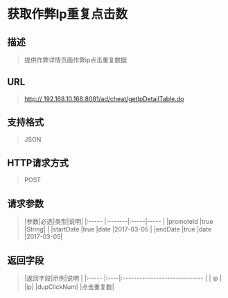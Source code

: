 # 获取作弊Ip重复点击数## 描述
> 提供作弊详情页面作弊ip点击重复数据

## URL
> [http:// 192.168.10.168:8081/ad/cheat/getIpDetailTable.do](http://dataviewer.ilongyuan.com.cn/ad/cheat/getIpDetailTable.do)

## 支持格式
> JSON

## HTTP请求方式
> POST

## 请求参数
> |参数|必选|类型|说明|
|:-----  |:-------|:-----|-----                               |
|promoteId  |true    |String|    |
|startDate    |true    |date   |2017-03-05 |
|endDate    |true    |date   |2017-03-05|   


## 返回字段
> |返回字段|示例|说明                              |
|:-----   |:----|:-----------------------------    |
| ip    |  |ip|
|dupClickNum|  |点击重复数|



